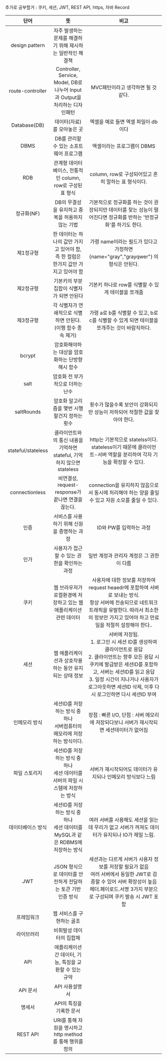 추가로 공부할거 : 쿠키, 세션, JWT, REST API, https, 자바 Record

|         단어         |                               뜻                               |                                                                                    비고                                                                                     |
|:------------------:|:-------------------------------------------------------------:|:-------------------------------------------------------------------------------------------------------------------------------------------------------------------------:|
|   design pattern   |               자주 발생하는 문제를 해결하기 위해 제시하는 일반적인 해결책               |                                                                                                                                                                           |
|  route-controller  | Controller, Service, Model, DB로 나누어 Input과 Output을 처리하는 디자인패턴 |                                                                        MVC패턴이라고 생각하면 될 것 같다.<br/>                                                                         |
|    Database(DB)    |                        데이터(자료)를 모아놓은 곳                        |                                                                           엑셀을 예로 들면 엑셀 파일이 db이다                                                                           |
|        DBMS        |                    DB를 관리할 수 있는 소프트웨어 프로그램                    |                                                                             엑셀이라는 프로그램이 DBMS                                                                              |
|        RDB         |            관계형 데이터베이스, 전통적인 column, row로 구성된 표 형식             |                                                                    column, row로 구성되어있고 흔히 말하는 표 형식이다.                                                                     |
|      정규화(NF)       |                 DB의 무결성을 유지하고 중복을 허용하지 않는 기법                  |                                                     기본적으로 정규화를 하는 것이 권장되지만 데이터를 찾는 성능이 떨어진다면 정규화를 반하는 '반정규화'를 하기도 한다.                                                     |
|       제1정규형        |       한 데이터는 하나의 값만 가지고 있어야 함, 즉 한 컬럼은 한가지 값만 가지고 있어야 함       |                                                        가령 name이라는 필드가 있다고 가정하면 {name="gray","grayqwer"} 의 형식은 안된다.                                                        |
|       제2정규형        |                    기본키의 부분집합이 식별자가 되면 안된다                     |                                                                      기본키 하나로 row를 식별할 수 있게 테이블을 쪼개줌                                                                       |
|       제3정규형        |              각 식별자가 연쇄적으로 식별하면 안된다.(이행 함수 종속 제거)              |                                                         가령 a로 b를 식별할 수 있고, b로 c를 식별할 수 있게 되면 테이블을 쪼개주는 것이 바람직하다.                                                          |
|       bcrypt       |                  암호화해야하는 대상을 암호화하는 단방향 해시 함수                  |                                                                                                                                                                           |
|        salt        |                      암호화 전 부가적으로 더하는 난수                       |                                                                                                                                                                           |
|     saltRounds     |                   암호화 알고리즘을 몇번 시행할건지 정하는 횟수                   |                                                                횟수가 많을수록 보안이 강화되지만 성능이 저하되어 적절한 값을 찾아야 한다.                                                                 |
| stateful/stateless |       클라이언트와의 통신 내용을 기억하면 stateful, 기억하지 않으면 stateless        |                                              http는 기본적으로 statelss이다.<br/>stateless이기 때문에 클라이언트-서버 역할을 분리하여 각자 기능을 확장할 수 있다.                                               |
|   connectionless   |             비연결성, request-response가 끝나면 연결을 끊는다.              |                                                       connection을 유지하지 않음으로서 동시에 처리해야 하는 양을 줄일 수 있고 자원 소모를 줄일 수 있다.                                                       |
|         인증         |                   서비스를 사용하기 위해 신원을 증명하는 과정                    |                                                                              ID와 PW를 입력하는 과정                                                                              |
|         인가         |                   사용자가 접근할 수 있는 권한을 확인하는 과정                   |                                                                          일반 계정과 관리자 계정은 그 권한이 다름                                                                          |
|         쿠키         |             웹 브라우저가 로컬환경에 저장하고 있는 웹 애플리케이션 관련 데이터             |                       사용자에 대한 정보를 저장하여 request heaedr에 포함하여 서버로 보내는 방식.<br/>항상 서버에 전송되므로 네트워크 트래픽을 유발한다. 따라서 최소한의 정보만 가지고 있어야 하고 만료일을 적절히 설정해야 한다..                       |
|         세션         |                웹 애플리케이션과 상호작용 하는 동안 유지되는 상태 정보                | 서버에 저장됨. <br/>1. 로그인 시 세션 ID를 생성하여 클라이언트로 응답<br/>2. 클라이언트는 향후 모든 응답 시 쿠키에 발급받은 세션ID를 포함하고, 서버는 세션ID를 읽고 응답<br/>3. 일정 시간이 지나거나 사용자가 로그아웃하면 세션ID 삭제, 이후 다시 로그인하면 다시 세션ID 부여 |
|      인메모리 방식       |         세션ID를 저장하는 방식 중 하나<br/>서버컴퓨터의 메모리에 저장하는 방식이다.         |                                                          장점 : 빠른 I/O,  단점 : 서버 메모리에 저장되다보니 서버가 재시작되면 세션데이터가 없어짐                                                           |
|      파일 스토리지       |      세션ID를 저장하는 방식 중 하나<br/>세션 데이터를 서버의 파일 시스템에 저장하는 방식       |                                                                     서버가 재시작되어도 데이터가 유지되나 인메모리 방식보다 느림                                                                     |
|     데이터베이스 방식      |   세션ID를 저장하는 방식 중 하나<br/> 세션 데이터를 MySQL과 같은 RDBMS에 저장하는 방식    |                                                          여러 서버를 사용해도 세션을 읽는데 무리가 없고 서버가 꺼져도 데이터가 유지되나 IO가 제일 느림.                                                          |
|        JWT         |             JSON 형식으로 데이터를 안전하게 전달하는 토큰 기반 인증 방식              |                           세션과는 다르게 서버가 사용자 정보를 저장할 필요가 없음<br/>여러 서버에서 동일한 JWT로 검증할 수 있어 서버 확장성이 높음<br/>헤더.페이로드.서명 3가지 부분으로 구성되며 쿠키 발송 시 JWT 포함                            |
|       프레임워크        |                        웹 서비스를 구현하는 골조                         |                                                                                                                                                                           |
|       라이브러리        |                         비휘발성 데이터의 집합체                         |                                                                                                                                                                           |
|        API         |               애플리케이션 간 데이터, 기능, 특징을 교환할 수 있는 규약               |                                                                                                                                                                           |
|       API 문서       |                           API 사용설명서                           |                                                                                                                                                                           |
|        명세서         |                        API의 특징을 기록한 문서                        |                                                                                                                                                                           |
|      REST API      |            URI를 통해 자원을 명시하고 http method를 통해 행위를 정의            |                                                                                                                                                                           |